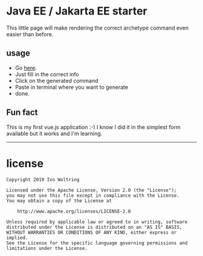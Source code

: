 # Java EE  / Jakarta EE starter


This little page will make rendering the correct archetype command even
easier than before.


## usage

* Go [here](https://ivonet.github.com/archetype/).
* Just fill in the correct info
* Click on the generated command
* Paste in terminal where you want to generate
* done.

## Fun fact

This is my first vue.js application :-) 
I know I did it in the simplest form available but it works and I'm learning.

---
# license

    Copyright 2019 Ivo Woltring
    
    Licensed under the Apache License, Version 2.0 (the "License");
    you may not use this file except in compliance with the License.
    You may obtain a copy of the License at
    
        http://www.apache.org/licenses/LICENSE-2.0
    
    Unless required by applicable law or agreed to in writing, software
    distributed under the License is distributed on an "AS IS" BASIS,
    WITHOUT WARRANTIES OR CONDITIONS OF ANY KIND, either express or implied.
    See the License for the specific language governing permissions and
    limitations under the License.
